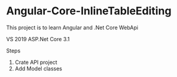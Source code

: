 # Angular-Core-InlineTableEditing

This project is to learn Angular and .Net Core WebApi

VS 2019
ASP.Net Core 3.1

Steps
1. Crate API project
2. Add Model classes
